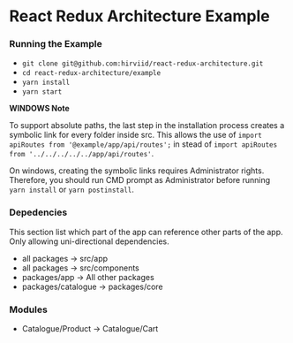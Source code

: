# React Redux Architecture Example

### Running the Example

- `git clone git@github.com:hirviid/react-redux-architecture.git`
- `cd react-redux-architecture/example`
- `yarn install`
- `yarn start`

**WINDOWS Note**

To support absolute paths, the last step in the installation process creates a symbolic link for every folder inside src.
This allows the use of `import apiRoutes from '@example/app/api/routes';` in stead of `import apiRoutes from '../../../../../app/api/routes'`.

On windows, creating the symbolic links requires Administrator rights. Therefore, you should run CMD prompt as Administrator before running `yarn install` or `yarn postinstall`.


### Depedencies

This section list which part of the app can reference other parts of the app. Only allowing uni-directional dependencies.

- all packages -> src/app
- all packages -> src/components
- packages/app -> All other packages
- packages/catalogue -> packages/core

### Modules

- Catalogue/Product -> Catalogue/Cart

